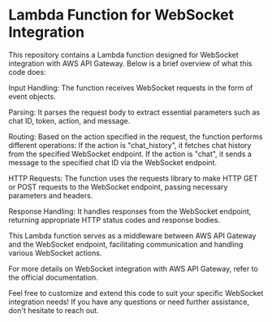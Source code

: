# Lambda Function for WebSocket Integration
This repository contains a Lambda function designed for WebSocket integration with AWS API Gateway. Below is a brief overview of what this code does:

Input Handling: The function receives WebSocket requests in the form of event objects.

Parsing: It parses the request body to extract essential parameters such as chat ID, token, action, and message.

Routing: Based on the action specified in the request, the function performs different operations:
If the action is "chat_history", it fetches chat history from the specified WebSocket endpoint.
If the action is "chat", it sends a message to the specified chat ID via the WebSocket endpoint.

HTTP Requests: The function uses the requests library to make HTTP GET or POST requests to the WebSocket endpoint, passing necessary parameters and headers.

Response Handling: It handles responses from the WebSocket endpoint, returning appropriate HTTP status codes and response bodies.

This Lambda function serves as a middleware between AWS API Gateway and the WebSocket endpoint, facilitating communication and handling various WebSocket actions.

For more details on WebSocket integration with AWS API Gateway, refer to the official documentation.

Feel free to customize and extend this code to suit your specific WebSocket integration needs! If you have any questions or need further assistance, don't hesitate to reach out.
